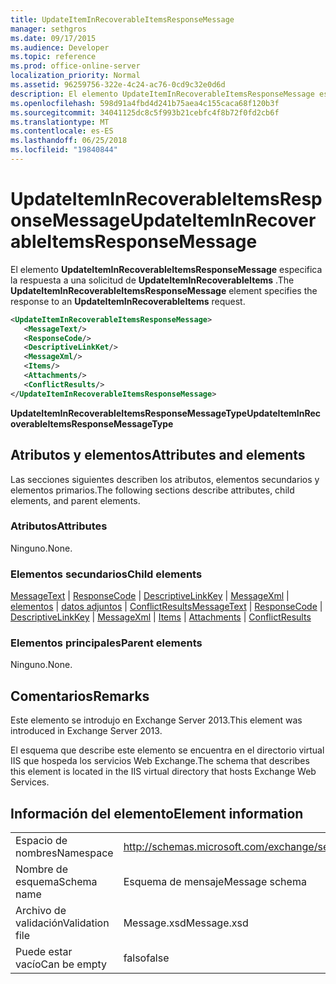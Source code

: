 ```yaml
---
title: UpdateItemInRecoverableItemsResponseMessage
manager: sethgros
ms.date: 09/17/2015
ms.audience: Developer
ms.topic: reference
ms.prod: office-online-server
localization_priority: Normal
ms.assetid: 96259756-322e-4c24-ac76-0cd9c32e0d6d
description: El elemento UpdateItemInRecoverableItemsResponseMessage especifica la respuesta a una solicitud de UpdateItemInRecoverableItems.
ms.openlocfilehash: 598d91a4fbd4d241b75aea4c155caca68f120b3f
ms.sourcegitcommit: 34041125dc8c5f993b21cebfc4f8b72f0fd2cb6f
ms.translationtype: MT
ms.contentlocale: es-ES
ms.lasthandoff: 06/25/2018
ms.locfileid: "19840844"
---
```

# <a name="updateiteminrecoverableitemsresponsemessage"></a><span data-ttu-id="93c90-103">UpdateItemInRecoverableItemsResponseMessage</span><span class="sxs-lookup"><span data-stu-id="93c90-103">UpdateItemInRecoverableItemsResponseMessage</span></span>

<span data-ttu-id="93c90-104">El elemento **UpdateItemInRecoverableItemsResponseMessage** especifica la respuesta a una solicitud de **UpdateItemInRecoverableItems** .</span><span class="sxs-lookup"><span data-stu-id="93c90-104">The **UpdateItemInRecoverableItemsResponseMessage** element specifies the response to an **UpdateItemInRecoverableItems** request.</span></span> 
  
```XML
<UpdateItemInRecoverableItemsResponseMessage>
   <MessageText/>
   <ResponseCode/>
   <DescriptiveLinkKet/>
   <MessageXml/>
   <Items/>
   <Attachments/>
   <ConflictResults/>
</UpdateItemInRecoverableItemsResponseMessage>
```

 <span data-ttu-id="93c90-105">**UpdateItemInRecoverableItemsResponseMessageType**</span><span class="sxs-lookup"><span data-stu-id="93c90-105">**UpdateItemInRecoverableItemsResponseMessageType**</span></span>
## <a name="attributes-and-elements"></a><span data-ttu-id="93c90-106">Atributos y elementos</span><span class="sxs-lookup"><span data-stu-id="93c90-106">Attributes and elements</span></span>

<span data-ttu-id="93c90-107">Las secciones siguientes describen los atributos, elementos secundarios y elementos primarios.</span><span class="sxs-lookup"><span data-stu-id="93c90-107">The following sections describe attributes, child elements, and parent elements.</span></span>
  
### <a name="attributes"></a><span data-ttu-id="93c90-108">Atributos</span><span class="sxs-lookup"><span data-stu-id="93c90-108">Attributes</span></span>

<span data-ttu-id="93c90-109">Ninguno.</span><span class="sxs-lookup"><span data-stu-id="93c90-109">None.</span></span>
  
### <a name="child-elements"></a><span data-ttu-id="93c90-110">Elementos secundarios</span><span class="sxs-lookup"><span data-stu-id="93c90-110">Child elements</span></span>

<span data-ttu-id="93c90-111">[MessageText](messagetext.md) | [ResponseCode](responsecode.md) | [DescriptiveLinkKey](descriptivelinkkey.md) | [MessageXml](messagexml.md) | [elementos](items.md) | [datos adjuntos](attachments-ex15websvcsotherref.md) | [ConflictResults](conflictresults.md)</span><span class="sxs-lookup"><span data-stu-id="93c90-111">[MessageText](messagetext.md) | [ResponseCode](responsecode.md) | [DescriptiveLinkKey](descriptivelinkkey.md) | [MessageXml](messagexml.md) | [Items](items.md) | [Attachments](attachments-ex15websvcsotherref.md) | [ConflictResults](conflictresults.md)</span></span>
  
### <a name="parent-elements"></a><span data-ttu-id="93c90-112">Elementos principales</span><span class="sxs-lookup"><span data-stu-id="93c90-112">Parent elements</span></span>

<span data-ttu-id="93c90-113">Ninguno.</span><span class="sxs-lookup"><span data-stu-id="93c90-113">None.</span></span>
  
## <a name="remarks"></a><span data-ttu-id="93c90-114">Comentarios</span><span class="sxs-lookup"><span data-stu-id="93c90-114">Remarks</span></span>

<span data-ttu-id="93c90-115">Este elemento se introdujo en Exchange Server 2013.</span><span class="sxs-lookup"><span data-stu-id="93c90-115">This element was introduced in Exchange Server 2013.</span></span>
  
<span data-ttu-id="93c90-116">El esquema que describe este elemento se encuentra en el directorio virtual IIS que hospeda los servicios Web Exchange.</span><span class="sxs-lookup"><span data-stu-id="93c90-116">The schema that describes this element is located in the IIS virtual directory that hosts Exchange Web Services.</span></span>
  
## <a name="element-information"></a><span data-ttu-id="93c90-117">Información del elemento</span><span class="sxs-lookup"><span data-stu-id="93c90-117">Element information</span></span>

|||
|:-----|:-----|
|<span data-ttu-id="93c90-118">Espacio de nombres</span><span class="sxs-lookup"><span data-stu-id="93c90-118">Namespace</span></span>  <br/> |http://schemas.microsoft.com/exchange/services/2006/message  <br/> |
|<span data-ttu-id="93c90-119">Nombre de esquema</span><span class="sxs-lookup"><span data-stu-id="93c90-119">Schema name</span></span>  <br/> |<span data-ttu-id="93c90-120">Esquema de mensaje</span><span class="sxs-lookup"><span data-stu-id="93c90-120">Message schema</span></span>  <br/> |
|<span data-ttu-id="93c90-121">Archivo de validación</span><span class="sxs-lookup"><span data-stu-id="93c90-121">Validation file</span></span>  <br/> |<span data-ttu-id="93c90-122">Message.xsd</span><span class="sxs-lookup"><span data-stu-id="93c90-122">Message.xsd</span></span>  <br/> |
|<span data-ttu-id="93c90-123">Puede estar vacío</span><span class="sxs-lookup"><span data-stu-id="93c90-123">Can be empty</span></span>  <br/> |<span data-ttu-id="93c90-124">falso</span><span class="sxs-lookup"><span data-stu-id="93c90-124">false</span></span>  <br/> |
   

